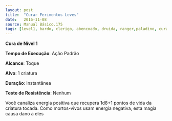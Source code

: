 ```yaml
---
layout: post
title:  "Curar Ferimentos Leves"
date:   2016-11-08
source: Manual Básico.175
tags: [level1, bardo, clerigo, abencoado, druida, ranger,paladino, cura, padrao, toque, alvo, instantanea, nenhum]
---
```


**Cura de Nível 1**

**Tempo de Execução**: Ação Padrão

**Alcance**: Toque

**Alvo**: 1 criatura

**Duração**: Instantânea

**Teste de Resistência**: Nenhum

Você canaliza energia positiva que recupera 1d8+1 pontos de vida da criatura tocada. Como mortos-vivos usam energia
negativa, esta magia causa dano a eles
